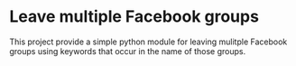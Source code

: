 Leave multiple Facebook groups 
==============================

This project provide a simple python module for leaving mulitple Facebook groups using keywords that occur in the name of those groups.

